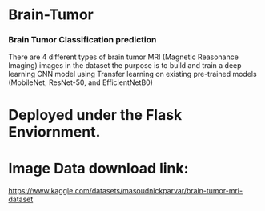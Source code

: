 # Brain-Tumor
### Brain Tumor Classification prediction

There are 4 different types of brain tumor MRI (Magnetic Reasonance Imaging) images in the dataset
 the purpose is to build and train a deep learning CNN model using Transfer learning on existing pre-trained models (MobileNet, ResNet-50, and EfficientNetB0)
 
 # Deployed under the Flask Enviornment.
 
 # Image Data download link: 
 https://www.kaggle.com/datasets/masoudnickparvar/brain-tumor-mri-dataset
